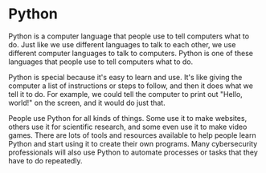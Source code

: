 # Python 

Python is a computer language that people use to tell computers what to do. Just like we use different languages to talk to each other, we use different computer languages to talk to computers. Python is one of these languages that people use to tell computers what to do.

Python is special because it's easy to learn and use. It's like giving the computer a list of instructions or steps to follow, and then it does what we tell it to do. For example, we could tell the computer to print out "Hello, world!" on the screen, and it would do just that.

People use Python for all kinds of things. Some use it to make websites, others use it for scientific research, and some even use it to make video games. There are lots of tools and resources available to help people learn Python and start using it to create their own programs. Many cybersecurity professionals will also use Python to automate processes or tasks that they have to do repeatedly. 
